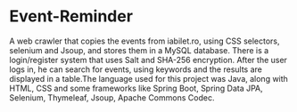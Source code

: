 # Event-Reminder
A web crawler that copies the events from iabilet.ro, using CSS selectors, selenium and Jsoup, and stores them in a MySQL database. There is a login/register system that uses Salt and SHA-256 encryption. After the user logs in, he can search for events, using keywords and the results are displayed in a table.The language used for this project was Java, along with HTML, CSS and some frameworks like Spring Boot, Spring Data JPA, Selenium, Thymeleaf, Jsoup, Apache Commons Codec.
